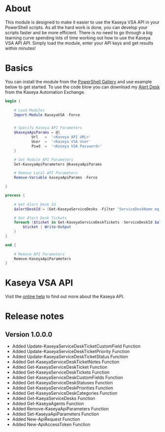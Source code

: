 # About

This module is designed to make it easier to use the Kaseya VSA API in your PowerShell scripts. As all the hard work is done,
you can develop your scripts faster and be more efficient. There is no need to go through a big learning curve spending lots
of time working out how to use the Kaseya VSA API  API. Simply load the module, enter your API keys and get results within minutes!

# Basics

You can install the module from the [PowerShell Gallery](https://www.powershellgallery.com/packages/KaseyaVSA) and use example below to get started. To use the code blow you can download my [Alert Desk](https://automationexchange.kaseya.com/products/108) from the Kaseya Automation Exchange.

```powershell
begin {
	
	# Load Modules
	Import-Module KaseyaVSA -Force


	# Specify Kaseya API Parameters
	$kaseyaApiParams = @{
			Url   =  '<Kaseya API URL>'
			User  =  '<Kaseya VSA User'
			Pswd  =  '<Kaseya VSA Password>'
	}

	# Set Module API Parameters
	Set-KaseyaApiParameters @kaseyaApiParams

	# Remove Local API Parameters 
	Remove-Variable kaseyaApiParams -Force

}

process {
	
	# Get Alert Desk Id
	$alertDeskId = (Get-KaseyaServiceDesks -Filter "ServiceDeskName eq 'AlertDesk'").ServiceDeskId

	# Get Alert Desk Tickets
	foreach ($ticket in Get-KaseyaServiceDeskTickets -ServiceDeskId $alertDeskId) {
		$ticket | Write-Output 
	}
}

end {
	
	# Remove API Parameters
	Remove-KaseyaApiParameters
}

```

# Kaseya VSA API

Visit the [online help](http://help.kaseya.com/webhelp/EN/RESTAPI/9050000/index.asp#home.htm) to find out more about the Kaseya API. 

# Release notes

## Version 1.0.0.0
- Added Update-KaseyaServiceDeskTicketCustomField  Function
- Added Update-KaseyaServiceDeskTicketPriority Function
- Added Update-KaseyaServiceDeskTicketStatus Function
- Added Get-KaseyaServiceDeskTicketNotes Function
- Added Get-KaseyaServiceDeskTicket Function
- Added Get-KaseyaServiceDeskTickets Function
- Added Get-KaseyaServiceDeskCustomFields Function
- Added Get-KaseyaServiceDeskStatuses Function
- Added Get-KaseyaServiceDeskPriorities Function
- Added Get-KaseyaServiceDeskCategories Function
- Added Get-KaeyaServiceDesks Function
- Added Get-KaseyaAgents Function
- Added Remove-KaseyaApiParameters Function
- Added Set-KaseyaApiParameters Function
- Added New-ApiRequest Function
- Added New-ApiAccessToken Function





